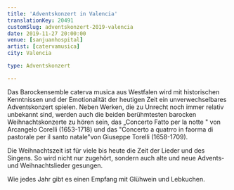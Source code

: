 ```yaml
---
title: 'Adventskonzert in Valencia'
translationKey: 20491
customSlug: adventskonzert-2019-valencia
date: 2019-11-27 20:00:00
venue: [sanjuanhospital]
artist: [catervamusica]
city: Valencia

type: Adventskonzert

---
```

Das Barockensemble caterva musica aus Westfalen wird mit historischen Kenntnissen und der Emotionalität der heutigen Zeit ein unverwechselbares Adventskonzert spielen. Neben Werken, die zu Unrecht noch immer relativ unbekannt sind, werden auch die beiden berühmtesten barocken Weihnachtskonzerte zu hören sein, das „Concerto Fatto per la notte " ​von Arcangelo Corelli (1653-1718) und das "Concerto a quatrro in faorma di pastorale per il santo natale"von Giuseppe Torelli (1658-1709).

Die Weihnachtszeit ist für viele bis heute die Zeit der Lieder und des Singens. So wird nicht nur zugehört, sondern auch alte und neue Advents-und Weihnachtslieder gesungen.

Wie jedes Jahr gibt es einen Empfang mit Glühwein und Lebkuchen.
